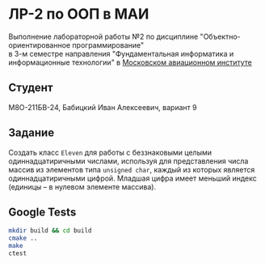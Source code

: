 # ЛР-2 по ООП в МАИ
Выполнение лабораторной работы №2 по дисциплине "Объектно-ориентированное программирование" <br>
в 3-м семестре направления "Фундаментальная информатика и информационные технологии" в [Московском авиационном институте](https://mai.ru)


## Студент
М8О-211БВ-24, Бабицкий Иван Алексеевич, вариант 9


## Задание
Создать класс `Eleven` для работы с беззнаковыми целыми одиннадцатиричными числами,
используя для представления числа массив из элементов типа `unsigned char`,
каждый из которых является одиннадцатиричными цифрой.
Младшая цифра имеет меньший индекс (единицы – в нулевом элементе массива). 


## Google Tests
``` bash
mkdir build && cd build
cmake ..
make
ctest
```
